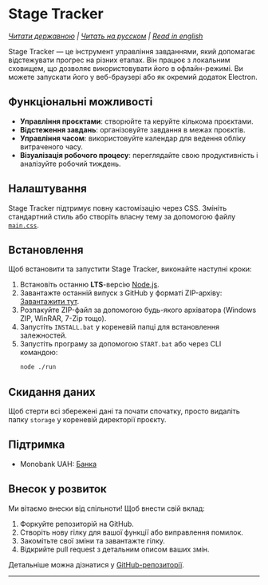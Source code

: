 # Stage Tracker

_[Читати державною](/docs/uk.md) | [Читать на русском](/docs/ru.md) | [Read in english](/README.md)_

Stage Tracker — це інструмент управління завданнями, який допомагає відстежувати прогрес на різних етапах. Він працює з локальним сховищем, що дозволяє використовувати його в офлайн-режимі. Ви можете запускати його у веб-браузері або як окремий додаток Electron.

## Функціональні можливості

-   **Управління проєктами**: створюйте та керуйте кількома проєктами.
-   **Відстеження завдань**: організовуйте завдання в межах проєктів.
-   **Управління часом**: використовуйте календар для ведення обліку витраченого часу.
-   **Візуалізація робочого процесу**: переглядайте свою продуктивність і аналізуйте робочий тиждень.

## Налаштування

Stage Tracker підтримує повну кастомізацію через CSS. Змініть стандартний стиль або створіть власну тему за допомогою файлу [`main.css`](public/css/main.css).

## Встановлення

Щоб встановити та запустити Stage Tracker, виконайте наступні кроки:

1. Встановіть останню **LTS**-версію [Node.js](https://nodejs.org).
2. Завантажте останній випуск з GitHub у форматі ZIP-архіву: [Завантажити тут](https://github.com/flaxes/stage-tracker/archive/refs/heads/master.zip).
3. Розпакуйте ZIP-файл за допомогою будь-якого архіватора (Windows ZIP, WinRAR, 7-Zip тощо).
4. Запустіть `INSTALL.bat` у кореневій папці для встановлення залежностей.
5. Запустіть програму за допомогою `START.bat` або через CLI командою:
    ```sh
    node ./run
    ```

## Скидання даних

Щоб стерти всі збережені дані та почати спочатку, просто видаліть папку `storage` у кореневій директорії проєкту.

## Підтримка

- Monobank UAH: [Банка](https://send.monobank.ua/jar/56BTVcCyAt)

## Внесок у розвиток

Ми вітаємо внески від спільноти! Щоб внести свій вклад:

1. Форкуйте репозиторій на GitHub.
2. Створіть нову гілку для вашої функції або виправлення помилок.
3. Закомітьте свої зміни та завантажте гілку.
4. Відкрийте pull request з детальним описом ваших змін.

Детальніше можна дізнатися у [GitHub-репозиторії](https://github.com/flaxes/stage-tracker).

---
